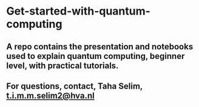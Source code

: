 # Get-started-with-quantum-computing

## A repo contains the presentation and notebooks used to explain quantum computing, beginner level, with practical tutorials. 

## For questions, contact, Taha Selim, t.i.m.m.selim2@hva.nl
